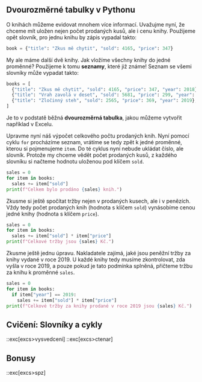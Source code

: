 ## Dvourozměrné tabulky v Pythonu

O knihách můžeme evidovat mnohem více informací. Uvažujme nyní, že chceme mít uložen nejen počet prodaných kusů, ale i cenu knihy. Použijeme opět slovník, pro jednu knihu by zápis vypadal takto:

```py
book = {"title": "Zkus mě chytit", "sold": 4165, "price": 347}
```

My ale máme další dvě knihy. Jak vložíme všechny knihy do jedné proměnné? Použijeme k tomu **seznamy**, které již známe! Seznam se všemi slovníky může vypadat takto:

```py
books = [
  {"title": "Zkus mě chytit", "sold": 4165, "price": 347, "year": 2018},
  {"title": "Vrah zavolá v deset", "sold": 5681, "price": 299, "year": 2019},
  {"title": "Zločinný steh", "sold": 2565, "price": 369, "year": 2019},
]
```
Je to v podstatě běžná **dvourozměrná tabulka**, jakou můžeme vytvořit například v Excelu.

Upravme nyní náš výpočet celkového počtu prodaných knih. Nyní pomocí cyklu `for` procházíme seznam, vrátíme se tedy zpět k jedné proměnné, kterou si pojmenujeme `item`. Do té cyklus nyní nebude ukládat číslo, ale slovník. Protože my chceme vědět počet prodaných kusů, z každého slovníku si načteme hodnotu uloženou pod klíčem `sold`.

```py
sales = 0
for item in books:
  sales += item["sold"]
print(f"Celkem bylo prodáno {sales} knih.")
```

Zkusme si ještě spočítat tržby nejen v prodaných kusech, ale i v penězích. Vždy tedy počet prodaných knih (hodnota s klíčem `sold`) vynásobíme cenou jedné knihy (hodnota s klíčem `price`).

```py
sales = 0
for item in books:
  sales += item["sold"] * item["price"]
print(f"Celkové tržby jsou {sales} Kč.")
```

Zkusme ještě jednu úpravu. Nakladatele zajímá, jaké jsou peněžní tržby za knihy vydané v roce 2019. U každé knihy tedy musíme zkontrolovat, zda vyšla v roce 2019, a pouze pokud je tato podmínka splněná, přičteme tržbu za knihu k proměnné `sales`.

```py
sales = 0
for item in books:
  if item["year"] == 2019:
    sales += item["sold"] * item["price"]
print(f"Celkové tržby za knihy prodané v roce 2019 jsou {sales} Kč.")
```

## Cvičení: Slovníky a cykly
::exc[excs>vysvedceni]
::exc[excs>ctenar]

## Bonusy
::exc[excs>spz]
